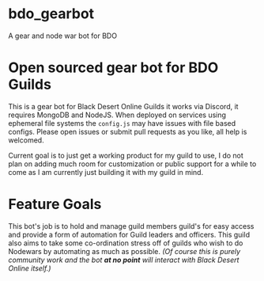 # bdo_gearbot
A gear and node war bot for BDO

# Open sourced gear bot for BDO Guilds
This is a gear bot for Black Desert Online Guilds it works via Discord, it requires MongoDB and NodeJS. When deployed on services using ephemeral file systems the `config.js` may have issues with file based configs.
Please open issues or submit pull requests as you like, all help is welcomed.

Current goal is to just get a working product for my guild to use, I do not plan on adding much room for customization or public support for a while to come as I am currently just building it with my guild in mind.

# Feature Goals
This bot's job is to hold and manage guild members guild's for easy access and provide a form of automation for Guild leaders and officers. This guild also aims to take some co-ordination stress off of guilds who wish to do Nodewars by automating as much as possible. *(Of course this is purely community work and the bot **at no point** will interact with Black Desert Online itself.)*
